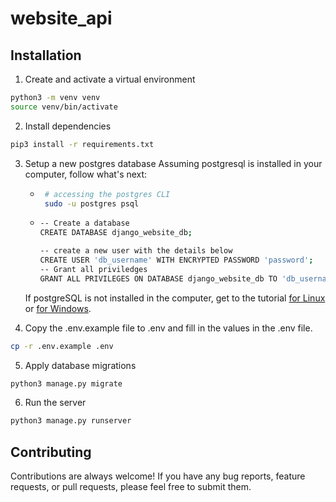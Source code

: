 # website_api

## Installation
1. Create and activate a virtual environment
```bash
python3 -m venv venv
source venv/bin/activate
```

2. Install dependencies  
```bash
pip3 install -r requirements.txt
```  

3. Setup a new postgres database
Assuming postgresql is installed in your computer, follow what's next:
   - ```bash
      # accessing the postgres CLI
      sudo -u postgres psql
      ```
   - ```bash
     -- Create a database
     CREATE DATABASE django_website_db;
     
     -- create a new user with the details below
     CREATE USER 'db_username' WITH ENCRYPTED PASSWORD 'password';
     -- Grant all priviledges
     GRANT ALL PRIVILEGES ON DATABASE django_website_db TO 'db_username'@'host';
       ```

    If postgreSQL is not installed in the computer, get to the tutorial [for Linux](https://www.cherryservers.com/blog/how-to-install-and-setup-postgresql-server-on-ubuntu-20-04) or [for Windows](https://www.microfocus.com/documentation/idol/IDOL_12_0/MediaServer/Guides/html/English/Content/Getting_Started/Configure/_TRN_Set_up_PostgreSQL.htm).

4. Copy the .env.example file to .env and fill in the values in the .env file.  
```bash
cp -r .env.example .env
```

5. Apply database migrations 
```bash
python3 manage.py migrate
```

6. Run the server
```bash
python3 manage.py runserver
```

## Contributing
Contributions are always welcome! If you have any bug reports, feature requests, or pull requests, please feel free to submit them.